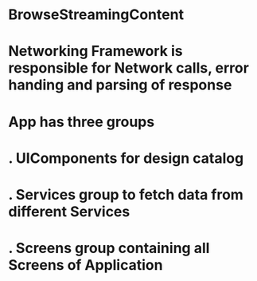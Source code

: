 # BrowseStreamingContent

# Networking Framework is responsible for Network calls, error handing and parsing of response 

# App has three groups 

  # . UIComponents for design catalog 
  # . Services group to fetch data from different Services 
  # . Screens group containing all Screens of Application 
